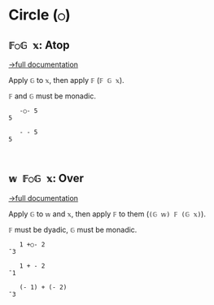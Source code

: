 # Circle (`○`)

## `𝔽○𝔾 𝕩`: Atop
[→full documentation](https://mlochbaum.github.io/BQN/doc/compose.html)

Apply `𝔾` to `𝕩`, then apply `𝔽` (`𝔽 𝔾 𝕩`).

`𝔽` and `𝔾` must be monadic.

```bqn
   -○- 5
5

   - - 5
5



```
## `𝕨 𝔽○𝔾 𝕩`: Over
[→full documentation](https://mlochbaum.github.io/BQN/doc/compose.html)

Apply `𝔾` to `𝕨` and `𝕩`, then apply `𝔽` to them (`(𝔾 𝕨) 𝔽 (𝔾 𝕩)`).

`𝔽` must be dyadic, `𝔾` must be monadic.

```bqn
   1 +○- 2
¯3

   1 + - 2
¯1

   (- 1) + (- 2)
¯3
```
